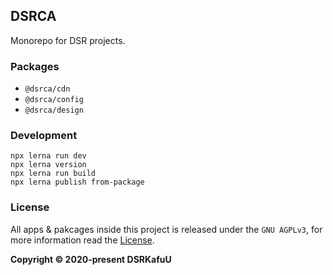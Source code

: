 ## DSRCA

Monorepo for DSR projects.

### Packages

- `@dsrca/cdn`
- `@dsrca/config`
- `@dsrca/design`

### Development

```
npx lerna run dev
npx lerna version
npx lerna run build
npx lerna publish from-package
```

### License

All apps & pakcages inside this project is released under the `GNU AGPLv3`, for more information read the [License](https://github.com/dsrkafuu/dsrca/blob/main/LICENSE).

**Copyright © 2020-present DSRKafuU**
